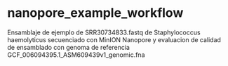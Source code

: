 # nanopore_example_workflow
Ensamblaje de ejemplo de SRR30734833.fastq de Staphylococcus haemolyticus secuenciado con MinION Nanopore y evaluacion de calidad de ensamblado con genoma de referencia GCF_006094395.1_ASM609439v1_genomic.fna

